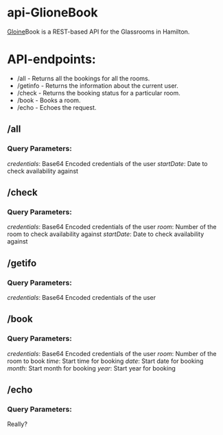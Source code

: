 # api-GlioneBook

[Gloine](https://en.wiktionary.org/wiki/gloine)Book is a REST-based API for the Glassrooms in Hamilton.

# API-endpoints:

* /all - Returns all the bookings for all the rooms.
* /getinfo - Returns the information about the current user.
* /check - Returns the booking status for a particular room.
* /book - Books a room.
* /echo - Echoes the request.

## /all
### Query Parameters:
*credentials*: Base64 Encoded credentials of the user
*startDate*: Date to check availability against

## /check
### Query Parameters:
*credentials*: Base64 Encoded credentials of the user
*room*: Number of the room to check availability against
*startDate*: Date to check availability against

## /getifo
### Query Parameters:
*credentials*: Base64 Encoded credentials of the user

## /book
### Query Parameters:
*credentials*: Base64 Encoded credentials of the user
*room*: Number of the room to book
*time*: Start time for booking
*date*: Start date for booking
*month*: Start month for booking
*year*: Start year for booking

## /echo
### Query Parameters:
Really?
